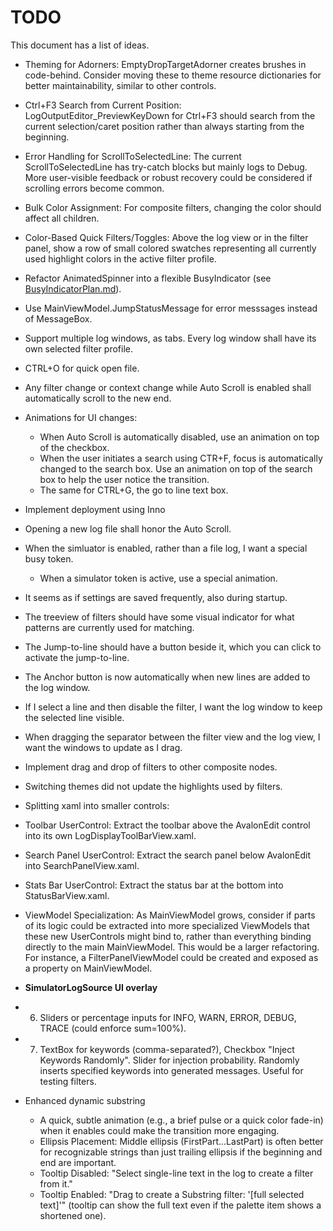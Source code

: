 # TODO

This document has a list of ideas.

* Theming for Adorners: EmptyDropTargetAdorner creates brushes in code-behind. Consider moving these to theme resource dictionaries for better maintainability, similar to other controls.
* Ctrl+F3 Search from Current Position: LogOutputEditor_PreviewKeyDown for Ctrl+F3 should search from the current selection/caret position rather than always starting from the beginning.
* Error Handling for ScrollToSelectedLine: The current ScrollToSelectedLine has try-catch blocks but mainly logs to Debug. More user-visible feedback or robust recovery could be considered if scrolling errors become common.
* Bulk Color Assignment: For composite filters, changing the color should affect all children.
* Color-Based Quick Filters/Toggles: Above the log view or in the filter panel, show a row of small colored swatches representing all currently used highlight colors in the active filter profile.
* Refactor AnimatedSpinner into a flexible BusyIndicator (see [BusyIndicatorPlan.md](BusyIndicatorPlan.md)).
* Use MainViewModel.JumpStatusMessage for error messsages instead of MessageBox.
* Support multiple log windows, as tabs. Every log window shall have its own selected filter profile.
* CTRL+O for quick open file.
* Any filter change or context change while Auto Scroll is enabled shall automatically scroll to the new end.
* Animations for UI changes:
    * When Auto Scroll is automatically disabled, use an animation on top of the checkbox.
    * When the user initiates a search using CTR+F, focus is automatically changed to the search box. Use an animation on top of the search box to help the user notice the transition.
    * The same for CTRL+G, the go to line text box.
* Implement deployment using Inno
* Opening a new log file shall honor the Auto Scroll.
* When the simluator is enabled, rather than a file log, I want a special busy token.
    * When a simulator token is active, use a special animation.
* It seems as if settings are saved frequently, also during startup.
* The treeview of filters should have some visual indicator for what patterns are currently used for matching.
* The Jump-to-line should have a button beside it, which you can click to activate the jump-to-line.
* The Anchor button is now automatically when new lines are added to the log window.
* If I select a line and then disable the filter, I want the log window to keep the selected line visible.
* When dragging the separator between the filter view and the log view, I want the windows to update as I drag.
* Implement drag and drop of filters to other composite nodes.
* Switching themes did not update the highlights used by filters.
* Splitting xaml into smaller controls:
*   Toolbar UserControl: Extract the toolbar above the AvalonEdit control into its own LogDisplayToolBarView.xaml.
*   Search Panel UserControl: Extract the search panel below AvalonEdit into SearchPanelView.xaml.
*   Stats Bar UserControl: Extract the status bar at the bottom into StatusBarView.xaml.
* ViewModel Specialization: As MainViewModel grows, consider if parts of its logic could be extracted into more specialized ViewModels that these new UserControls might bind to, rather than everything binding directly to the main MainViewModel. This would be a larger refactoring. For instance, a FilterPanelViewModel could be created and exposed as a property on MainViewModel.

* **SimulatorLogSource UI overlay**
*   6. Sliders or percentage inputs for INFO, WARN, ERROR, DEBUG, TRACE (could enforce sum=100%).
*   7. TextBox for keywords (comma-separated?), Checkbox "Inject Keywords Randomly". Slider for injection probability. Randomly inserts specified keywords into generated messages. Useful for testing filters.

* Enhanced dynamic substring
    * A quick, subtle animation (e.g., a brief pulse or a quick color fade-in) when it enables could make the transition more engaging.
    * Ellipsis Placement: Middle ellipsis (FirstPart...LastPart) is often better for recognizable strings than just trailing ellipsis if the beginning and end are important.
    * Tooltip Disabled: "Select single-line text in the log to create a filter from it."
    * Tooltip Enabled: "Drag to create a Substring filter: '[full selected text]'" (tooltip can show the full text even if the palette item shows a shortened one).
